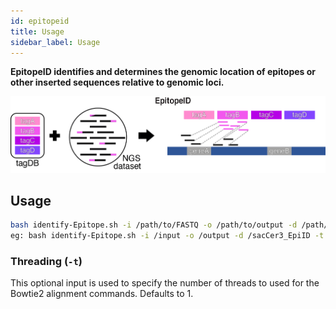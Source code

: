 ```yaml
---
id: epitopeid
title: Usage
sidebar_label: Usage
---
```


<!-- ![epitopeid-icon](/genopipe-img/epitopeid-icon.png)-->

__EpitopeID identifies and determines the genomic location of epitopes or other inserted sequences relative to genomic loci.__

![Figure1A](/genopipe-img/figure1a.png)

## Usage
```bash
bash identify-Epitope.sh -i /path/to/FASTQ -o /path/to/output -d /path/to/genome/database -t <Threads - Default 1>
eg: bash identify-Epitope.sh -i /input -o /output -d /sacCer3_EpiID -t 2
```


### Threading (`-t`)

This optional input is used to specify the number of threads to used for the Bowtie2 alignment commands. Defaults to 1.



[saccer3-tag-ref]:https://github.com/CEGRcode/GenoPipe/tree/master/EpitopeID/sacCer3_EpiID/FASTA_tag/Tag_DB
[hg19-tag-ref]:https://github.com/CEGRcode/GenoPipe/tree/master/EpitopeID/hg19_EpiID/FASTA_tag/Tag_DB

[customize-annotations]:/docs/epitopeid#customizing-annotations
[customize-epitopes]:/docs/epitopeid#customizing-epitopes

[download-sacCer3]:/docs/epitopeid#downloading-the-saccer3-genome
[download-hg19]:/docs/epitopeid#downloading-the-hg19-genome
